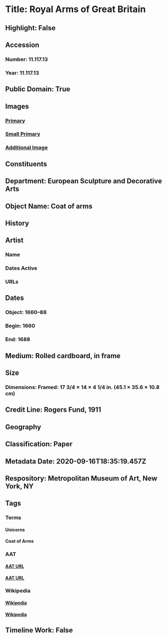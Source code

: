 # Title: Royal Arms of Great Britain
## Highlight: False
## Accession
### Number: 11.117.13
### Year: 11.117.13
## Public Domain: True
## Images
### [Primary](https://images.metmuseum.org/CRDImages/es/original/DP159791.jpg)
### [Small Primary](https://images.metmuseum.org/CRDImages/es/web-large/DP159791.jpg)
### [Additional Image](https://images.metmuseum.org/CRDImages/es/original/DP159790.jpg)
## Constituents
## Department: European Sculpture and Decorative Arts
## Object Name: Coat of arms
## History
## Artist
### Name
### Dates Active
### URLs
## Dates
### Object: 1660–88
### Begin: 1660
### End: 1688
## Medium: Rolled cardboard, in frame
## Size
### Dimensions: Framed: 17 3/4 × 14 × 4 1/4 in. (45.1 × 35.6 × 10.8 cm)
## Credit Line: Rogers Fund, 1911
## Geography
## Classification: Paper
## Metadata Date: 2020-09-16T18:35:19.457Z
## Respository: Metropolitan Museum of Art, New York, NY
## Tags
### Terms
#### Unicorns
#### Coat of Arms
### AAT
#### [AAT URL](http://vocab.getty.edu/page/aat/300379595)
#### [AAT URL](http://vocab.getty.edu/page/aat/300126352)
### Wikipedia
#### [Wikipedia]()
#### [Wikipedia]()
## Timeline Work: False